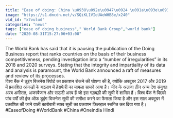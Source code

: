 ```yaml
---
title: "Ease of doing: China \u0938\u092e\u0947\u0924 \u091a\u093e\u0930 \u0926\u0947\u0936\u094b\u0902 \u0928\u0947 \u0915\u0940 \u0917\u0921\u093c\u092c\u0921\u093c\u0940, World Bank \u0915\u094b \u0930\u094b\u0915\u0928\u0940 \u092a\u0921\u093c\u0940 Report \u0935\u0928\u0907\u0902\u0921\u093f\u092f\u093e \u0939\u093f\u0902\u0926\u0940"
image: "https://s1.dmcdn.net/v/SQiKL1VIeUAeWHB8e/x240"
vid_id: "x7vulud"
categories: "news"
tags: ["ease of doing business"," World Bank Group","world bank"]
date: "2020-08-31T15:27:06+03:00"
---
```

The World Bank has said that it is pausing the publication of the Doing Business report that ranks countries on the basis of their business competitiveness, pending investigation into a “number of irregularities” in its 2018 and 2020 surveys. Stating that the integrity and impartiality of its data and analysis is paramount, the World Bank announced a raft of measures and review of its processes.    <br>विश्व बैंक ने डूइंग बिजनेस रिपोर्ट का प्रकाशन रोकने की घोषणा की है, क्योंकि अक्टूबर 2017 और 2019 में प्रकाशित आंकड़ों के बदलाव में हेराफेरी का मामला सामने आया है। चीन के अलावा तीन अन्य देश संयुक्त अरब अमीरात, अजरबैजान और सऊदी अरब हैं जो इस गड़बड़ी की सूची में शामिल हैं। विश्व बैंक ने पिछले पांच वर्षों की ईज ऑफ डूइंग बिजनेस सूची की समीक्षा करने का फैसला किया है और इस साल अक्टूबर में प्रकाशित की जाने वाली कारोबारी साख सूची का प्रकाशन फिलहाल स्थगित कर दिया गया है।    <br>#EaseofDoing #WorldBank #China #Oneindia Hindi
